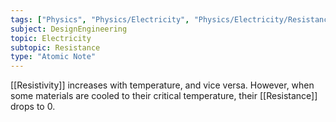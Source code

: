 ```yaml
---
tags: ["Physics", "Physics/Electricity", "Physics/Electricity/Resistance"]
subject: DesignEngineering
topic: Electricity
subtopic: Resistance
type: "Atomic Note"
---
```


[[Resistivity]] increases with temperature, and vice versa.
However, when some materials are cooled to their critical temperature, their [[Resistance]] drops to 0.